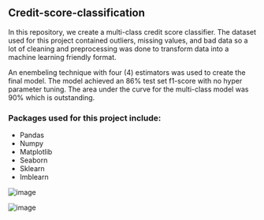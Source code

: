 ## Credit-score-classification

In this repository, we create a multi-class credit score classifier. The dataset used for this project contained outliers, missing values, and bad data so a lot of cleaning and preprocessing was done to transform data into a machine learning friendly format.

An enembeling technique with four (4) estimators was used to create the final model. The model achieved an 86% test set f1-score with no hyper parameter tuning. The area under the curve for the multi-class model was 90% which is outstanding.

### Packages used for this project include:
- Pandas
- Numpy
- Matplotlib
- Seaborn
- Sklearn
- Imblearn

![image](https://github.com/Jeremyugo/Credit-score-classification/assets/36512525/872e05b4-2215-4a0c-ad8c-020476b18958)


![image](https://github.com/Jeremyugo/Credit-score-classification/assets/36512525/ecdf5029-6325-4a9a-89b8-12c86a6dcbc4)
